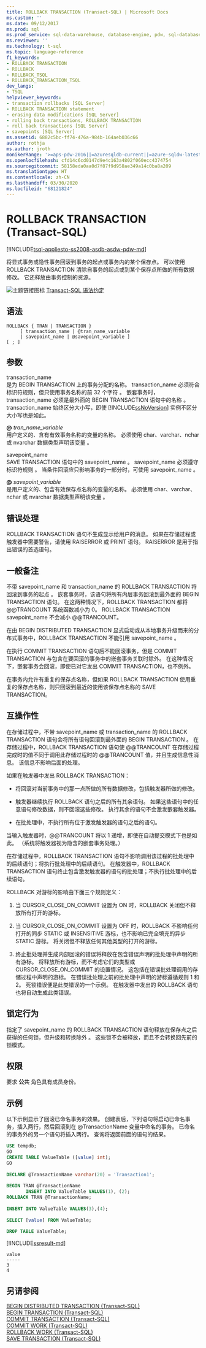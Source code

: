 ```yaml
---
title: ROLLBACK TRANSACTION (Transact-SQL) | Microsoft Docs
ms.custom: ''
ms.date: 09/12/2017
ms.prod: sql
ms.prod_service: sql-data-warehouse, database-engine, pdw, sql-database
ms.reviewer: ''
ms.technology: t-sql
ms.topic: language-reference
f1_keywords:
- ROLLBACK TRANSACTION
- ROLLBACK
- ROLLBACK_TSQL
- ROLLBACK_TRANSACTION_TSQL
dev_langs:
- TSQL
helpviewer_keywords:
- transaction rollbacks [SQL Server]
- ROLLBACK TRANSACTION statement
- erasing data modifications [SQL Server]
- rolling back transactions, ROLLBACK TRANSACTION
- roll back transactions [SQL Server]
- savepoints [SQL Server]
ms.assetid: 6882c5bc-ff74-476a-984b-164aeb036c66
author: rothja
ms.author: jroth
monikerRange: '>=aps-pdw-2016||=azuresqldb-current||=azure-sqldw-latest||>=sql-server-2016||=sqlallproducts-allversions||>=sql-server-linux-2017||=azuresqldb-mi-current'
ms.openlocfilehash: cfd14c6cd0147d9e4c163a4802f060ecc4374754
ms.sourcegitcommit: 58158eda0aa0d7f87f9d958ae349a14c0ba8a209
ms.translationtype: HT
ms.contentlocale: zh-CN
ms.lasthandoff: 03/30/2020
ms.locfileid: "68121824"
---
```

# <a name="rollback-transaction-transact-sql"></a>ROLLBACK TRANSACTION (Transact-SQL)
[!INCLUDE[tsql-appliesto-ss2008-asdb-asdw-pdw-md](../../includes/tsql-appliesto-ss2008-all-md.md)]

  将显式事务或隐性事务回滚到事务的起点或事务内的某个保存点。 可以使用 ROLLBACK TRANSACTION 清除自事务的起点或到某个保存点所做的所有数据修改。 它还释放由事务控制的资源。  
  

 ![主题链接图标](../../database-engine/configure-windows/media/topic-link.gif "“主题链接”图标") [Transact-SQL 语法约定](../../t-sql/language-elements/transact-sql-syntax-conventions-transact-sql.md)  
  
## <a name="syntax"></a>语法  
  
```  
ROLLBACK { TRAN | TRANSACTION }   
     [ transaction_name | @tran_name_variable  
     | savepoint_name | @savepoint_variable ]   
[ ; ]  
```  
  
## <a name="arguments"></a>参数  
 transaction_name   
 是为 BEGIN TRANSACTION 上的事务分配的名称。 transaction_name 必须符合标识符规则，但只使用事务名称的前 32 个字符  。 嵌套事务时，transaction_name 必须是最外面的 BEGIN TRANSACTION 语句中的名称  。 transaction_name 始终区分大小写，即使 [!INCLUDE[ssNoVersion](../../includes/ssnoversion-md.md)] 实例不区分大小写也是如此。  
  
 **@** *tran_name_variable*  
 用户定义的、含有有效事务名称的变量的名称。 必须使用 char、varchar、nchar 或 nvarchar 数据类型声明该变量     。  
  
 savepoint_name   
 SAVE TRANSACTION 语句中的 savepoint_name  。 savepoint_name 必须遵守标识符规则  。 当条件回滚应只影响事务的一部分时，可使用 savepoint_name  。  
  
 **@** *savepoint_variable*  
 是用户定义的、包含有效保存点名称的变量的名称。 必须使用 char、varchar、nchar 或 nvarchar 数据类型声明该变量     。  
  
## <a name="error-handling"></a>错误处理  
 ROLLBACK TRANSACTION 语句不生成显示给用户的消息。 如果在存储过程或触发器中需要警告，请使用 RAISERROR 或 PRINT 语句。 RAISERROR 是用于指出错误的首选语句。  
  
## <a name="general-remarks"></a>一般备注  
 不带 savepoint_name 和 transaction_name 的 ROLLBACK TRANSACTION 将回滚到事务的起点   。 嵌套事务时，该语句将所有内层事务回滚到最外面的 BEGIN TRANSACTION 语句。 在这两种情况下，ROLLBACK TRANSACTION 都将 @@TRANCOUNT 系统函数减小为 0。 ROLLBACK TRANSACTION savepoint_name 不会减小 @@TRANCOUNT。  
  
 在由 BEGIN DISTRIBUTED TRANSACTION 显式启动或从本地事务升级而来的分布式事务中，ROLLBACK TRANSACTION 不能引用 savepoint_name  。  
  
 在执行 COMMIT TRANSACTION 语句后不能回滚事务，但是 COMMIT TRANSACTION 与包含在要回滚的事务中的嵌套事务关联时除外。 在这种情况下，嵌套事务会回滚，即使已对它发出 COMMIT TRANSACTION，也不例外。  
  
 在事务内允许有重复的保存点名称，但如果 ROLLBACK TRANSACTION 使用重复的保存点名称，则只回滚到最近的使用该保存点名称的 SAVE TRANSACTION。  
  
## <a name="interoperability"></a>互操作性  
 在存储过程中，不带 savepoint_name 或 transaction_name 的 ROLLBACK TRANSACTION 语句会将所有语句回滚到最外面的 BEGIN TRANSACTION   。 在存储过程中，ROLLBACK TRANSACTION 语句使 @@TRANCOUNT 在存储过程完成时的值不同于调用此存储过程时的 @@TRANCOUNT 值，并且生成信息性消息。 该信息不影响后面的处理。  
  
 如果在触发器中发出 ROLLBACK TRANSACTION：  
  
-   将回滚对当前事务中的那一点所做的所有数据修改，包括触发器所做的修改。  
  
-   触发器继续执行 ROLLBACK 语句之后的所有其余语句。 如果这些语句中的任意语句修改数据，则不回滚这些修改。 执行其余的语句不会激发嵌套触发器。  
  
-   在批处理中，不执行所有位于激发触发器的语句之后的语句。  
  
当输入触发器时，@@TRANCOUNT 将以 1 递增，即使在自动提交模式下也是如此。 （系统将触发器视为隐含的嵌套事务处理。）  
  
在存储过程中，ROLLBACK TRANSACTION 语句不影响调用该过程的批处理中的后续语句；将执行批处理中的后续语句。 在触发器中，ROLLBACK TRANSACTION 语句终止包含激发触发器的语句的批处理；不执行批处理中的后续语句。  
  
ROLLBACK 对游标的影响由下面三个规则定义：  
  
1.  当 CURSOR_CLOSE_ON_COMMIT 设置为 ON 时，ROLLBACK 关闭但不释放所有打开的游标。  
  
2.  当 CURSOR_CLOSE_ON_COMMIT 设置为 OFF 时，ROLLBACK 不影响任何打开的同步 STATIC 或 INSENSITIVE 游标，也不影响已完全填充的异步 STATIC 游标。 将关闭但不释放任何其他类型的打开的游标。  
  
3.  终止批处理并生成内部回滚的错误将释放在包含错误声明的批处理中声明的所有游标。 将释放所有游标，而不考虑它们的类型或 CURSOR_CLOSE_ON_COMMIT 的设置情况。 这包括在错误批处理调用的存储过程中声明的游标。 在错误批处理之前的批处理中声明的游标遵循规则 1 和 2。 死锁错误便是此类错误的一个示例。 在触发器中发出的 ROLLBACK 语句也将自动生成此类错误。  
  
## <a name="locking-behavior"></a>锁定行为  
 指定了 savepoint_name 的 ROLLBACK TRANSACTION 语句释放在保存点之后获得的任何锁，但升级和转换除外  。 这些锁不会被释放，而且不会转换回先前的锁模式。  
  
## <a name="permissions"></a>权限  
 要求 **公共** 角色具有成员身份。  
  
## <a name="examples"></a>示例  
 以下示例显示了回滚已命名事务的效果。 创建表后，下列语句将启动已命名事务，插入两行，然后回滚到在 @TransactionName 变量中命名的事务。 已命名的事务外的另一个语句将插入两行。 查询将返回前面的语句的结果。   
  
```sql    
USE tempdb;  
GO  
CREATE TABLE ValueTable ([value] int);  
GO  
  
DECLARE @TransactionName varchar(20) = 'Transaction1';  
  
BEGIN TRAN @TransactionName  
       INSERT INTO ValueTable VALUES(1), (2);  
ROLLBACK TRAN @TransactionName;  
  
INSERT INTO ValueTable VALUES(3),(4);  
  
SELECT [value] FROM ValueTable;  
  
DROP TABLE ValueTable;  
```  
[!INCLUDE[ssresult-md](../../includes/ssresult-md.md)]  
```  
value  
-----   
3    
4  
```  
  
  
## <a name="see-also"></a>另请参阅  
 [BEGIN DISTRIBUTED TRANSACTION (Transact-SQL)](../../t-sql/language-elements/begin-distributed-transaction-transact-sql.md)   
 [BEGIN TRANSACTION (Transact-SQL)](../../t-sql/language-elements/begin-transaction-transact-sql.md)   
 [COMMIT TRANSACTION (Transact-SQL)](../../t-sql/language-elements/commit-transaction-transact-sql.md)   
 [COMMIT WORK (Transact-SQL)](../../t-sql/language-elements/commit-work-transact-sql.md)   
 [ROLLBACK WORK (Transact-SQL)](../../t-sql/language-elements/rollback-work-transact-sql.md)   
 [SAVE TRANSACTION (Transact-SQL)](../../t-sql/language-elements/save-transaction-transact-sql.md)  
  
  
